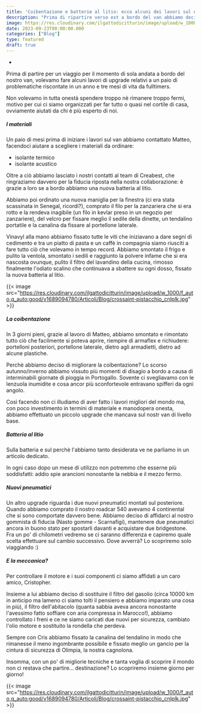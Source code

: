 ```yaml
---
title: 'Coibentazione e batterie al litio: ecco alcuni dei lavori sul nostro van'
description: "Prima di ripartire verso est a bordo del van abbiamo deciso di effettuare qualche piccolo upgrade, scopri con noi dove abbiamo messo mano"
image: https://res.cloudinary.com/ilgattodicitturin/image/upload/w_1000/f_auto,q_auto:good/v1689874010/Articoli/Blog/torta-leonardo_xx95ou.jpg
date: 2023-09-23T08:00:00.000
categories: ["Blog"]
type: featured
draft: true
---
```


- 

Prima di partire per un viaggio per il momento di sola andata a bordo del nostro van, volevamo fare alcuni lavori di upgrade relativi a un paio di problematiche riscontate in un anno e tre mesi di vita da fulltimers.

Non volevamo in tutta onestà spendere troppo nè rimanere troppo fermi, motivo per cui ci siamo organizzati per far tutto o quasi nel cortile di casa, ovviamente aiutati da chi è più esperto di noi.

##### I materiali

Un paio di mesi prima di iniziare i lavori sul van abbiamo contattato Matteo, facendoci aiutare a scegliere i materiali da ordinare: 

- isolante termico
- isolante acustico 

Oltre a ciò abbiamo lasciato i nostri contatti al team di Creabest, che ringraziamo davvero per la fiducia riposta nella nostra collaborazione: è grazie a loro se a bordo abbiamo una nuova batteria al litio.

Abbiamo poi ordinato una nuova maniglia per la finestra (ci era stata scassinata in Senegal, ricordi?), comprato il filo per la zanzariera che si era rotto e la rendeva inagibile (un filo in kevlar preso in un negozio per zanzariere), del velcro per fissare meglio il sedile della dinette, un tendalino portatile e la canalina da fissare al portellone laterale.

Vinavyl alla mano abbiamo fissato tutte le viti che iniziavano a dare segni di cedimento e tra un piatto di pasta e un caffè in compagnia siamo riusciti a fare tutto ciò che volevamo in tempo record.
Abbiamo smontato il frigo e pulito la ventola, smontato i sedili e raggiunto la polvere infame che si era nascosta ovunque, pulito il filtro del lavandino della cucina, rimosso finalmente l'odiato scalino che continuava a sbattere su ogni dosso, fissato la nuova batteria al litio. 

{{< image src="https://res.cloudinary.com/ilgattodicitturin/image/upload/w_1000/f_auto,q_auto:good/v1689094780/Articoli/Blog/crossaint-pistacchio_cnlplk.jpg" >}}

##### La coibentazione

In 3 giorni pieni, grazie al lavoro di Matteo, abbiamo smontato e rimontato tutto ciò che facilmente si poteva aprire, riempire di armaflex e richiudere: portelloni posteriori, portellone laterale, dietro agli armadietti, dietro ad alcune plastiche. 

Perchè abbiamo deciso di migliorare la coibentazione? Lo scorso autunno/inverno abbiamo vissuto più momenti di disagio a bordo a causa di interminabili giornate di pioggia in Portogallo. Sovente ci svegliavamo con le lenzuola inumidite e cosa ancor più sconfortevole entravano spifferi da ogni angolo.

Così facendo non ci illudiamo di aver fatto i lavori migliori del mondo ma, con poco investimento in termini di materiale e manodopera onesta, abbiamo effettuato un piccolo upgrade che mancava sul nostr van di livello base. 

<!-- {{< youtube RsTGZQ0ZxDI >}}    mettere video lavori -->

##### Batteria al litio

Sulla batteria e sul perchè l'abbiamo tanto desiderata ve ne parliamo in un articolo dedicato. 

In ogni caso dopo un mese di utilizzo non potremmo che esserne più soddisfatti: addio spie arancioni nonostante la nebbia e il mezzo fermo. 

##### Nuovi pneumatici 

Un altro upgrade riguarda i due nuovi pneumatici montati sul posteriore.
Quando abbiamo comprato il nostro roadcar 540 avevamo 4 continental che si sono comportate davvero bene. 
Abbiamo deciso di affidarci al nostro gommista di fiducia (Nasto gomme - Scarnafigi), mantenere due pneumatici ancora in buono stato per spostarli davanti e acquistare due bridgestone. 
Fra un po' di chilometri vedremo se ci saranno differenza e capiremo quale scelta effettuare sul cambio successivo.
Dove avverrà? Lo scopriremo solo viaggiando :) 

<!-- {{< youtube RsTGZQ0ZxDI >}}    mettere video officina -->

##### E la meccanica? 

Per controllare il motore e i suoi componenti ci siamo affidati a un caro amico, Cristopher.

Insieme a lui abbiamo deciso di sostituire il filtro del gasolio (circa 10000 km in anticipo ma lameno ci siamo tolti il pensiero e abbiamo imparato una cosa in più), il filtro dell'abitacolo (quanta sabbia aveva ancora nonostante l'avessimo fatto soffiare con aria compressa in Marocco!), abbiamo controllato i freni e ce ne siamo caricati due nuovi per sicurezza, cambiato l'olio motore e sostituito la rondella che perdeva. 

Sempre con Cris abbiamo fissato la canalina del tendalino in modo che rimanesse il meno ingombrante possibile e fissato meglio un gancio per la cintura di sicurezza di Olimpia, la nostra cagnolona. 


Insomma, con un po' di migliorie tecniche e tanta voglia di scoprire il mondo non ci restava che partire... destinazione? 
Lo scopriremo insieme giorno per giorno!

{{< image src="https://res.cloudinary.com/ilgattodicitturin/image/upload/w_1000/f_auto,q_auto:good/v1689094780/Articoli/Blog/crossaint-pistacchio_cnlplk.jpg" >}}